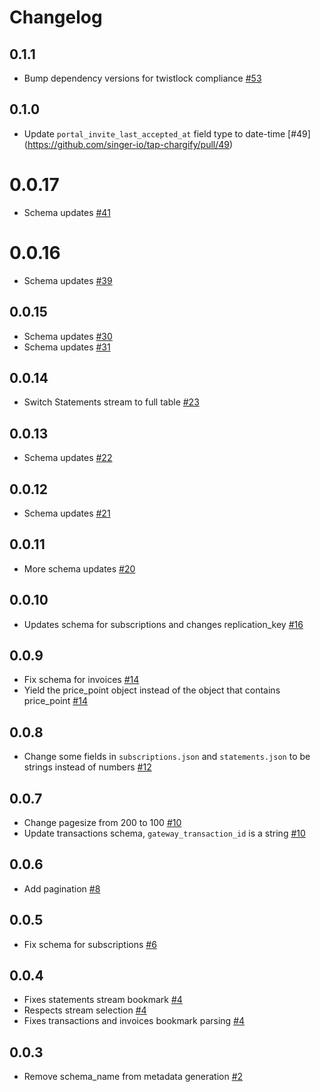 # Changelog

## 0.1.1
 * Bump dependency versions for twistlock compliance [#53](https://github.com/singer-io/tap-chargify/pull/53)

## 0.1.0
 * Update `portal_invite_last_accepted_at` field type to date-time [#49] (https://github.com/singer-io/tap-chargify/pull/49)

# 0.0.17
  * Schema updates [#41](https://github.com/singer-io/tap-chargify/pull/41)

# 0.0.16
  * Schema updates [#39](https://github.com/singer-io/tap-chargify/pull/39)

## 0.0.15
  * Schema updates [#30](https://github.com/singer-io/tap-chargify/pull/30)
  * Schema updates [#31](https://github.com/singer-io/tap-chargify/pull/31)

## 0.0.14
  * Switch Statements stream to full table [#23](https://github.com/singer-io/tap-chargify/pull/23)

## 0.0.13
  * Schema updates [#22](https://github.com/singer-io/tap-chargify/pull/22)

## 0.0.12
  * Schema updates [#21](https://github.com/singer-io/tap-chargify/pull/21)

## 0.0.11
  * More schema updates [#20](https://github.com/singer-io/tap-chargify/pull/20)

## 0.0.10
  * Updates schema for subscriptions and changes replication_key [#16](https://github.com/singer-io/tap-chargify/pull/16)

## 0.0.9
 * Fix schema for invoices [#14](https://github.com/singer-io/tap-chargify/pull/14)
 * Yield the price_point object instead of the object that contains price_point [#14](https://github.com/singer-io/tap-chargify/pull/14)

## 0.0.8
 * Change some fields in `subscriptions.json` and `statements.json` to be strings instead of numbers [#12](https://github.com/singer-io/tap-chargify/pull/12)

## 0.0.7
 * Change pagesize from 200 to 100 [#10](https://github.com/singer-io/tap-chargify/pull/10)
 * Update transactions schema, `gateway_transaction_id` is a string [#10](https://github.com/singer-io/tap-chargify/pull/10)

## 0.0.6
 * Add pagination [#8](https://github.com/singer-io/tap-chargify/pull/8)

## 0.0.5
 * Fix schema for subscriptions [#6](https://github.com/singer-io/tap-chargify/pull/6)

## 0.0.4
 * Fixes statements stream bookmark [#4](https://github.com/singer-io/tap-chargify/pull/4)
 * Respects stream selection [#4](https://github.com/singer-io/tap-chargify/pull/4)
 * Fixes transactions and invoices bookmark parsing [#4](https://github.com/singer-io/tap-chargify/pull/4)

## 0.0.3
 * Remove schema_name from metadata generation [#2](https://github.com/singer-io/tap-chargify/pull/2)
